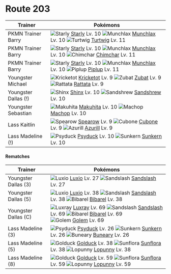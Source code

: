 # Route 203

Trainer                    | Pokémons
---                        | ---
PKMN Trainer Barry         | ![][396]  [Starly] Lv. 10  ![][446]  [Munchlax] Lv. 10  ![][387]  [Turtwig] Lv. 11
PKMN Trainer Barry         | ![][396]  [Starly] Lv. 10  ![][446]  [Munchlax] Lv. 10  ![][390]  [Chimchar] Lv. 11
PKMN Trainer Barry         | ![][396]  [Starly] Lv. 10  ![][446]  [Munchlax] Lv. 10  ![][393]  [Piplup] Lv. 11
Youngster Michael          | ![][401]  [Kricketot] Lv. 9  ![][041]  [Zubat] Lv. 9  ![][019]  [Rattata] Lv. 9
Youngster Dallas (!)       | ![][403]  [Shinx] Lv. 10  ![][027]  [Sandshrew] Lv. 10
Youngster Sebastian        | ![][296]  [Makuhita] Lv. 10  ![][066]  [Machop] Lv. 10
Lass Kaitlin               | ![][021]  [Spearow] Lv. 9  ![][104]  [Cubone] Lv. 9  ![][298]  [Azurill] Lv. 9
Lass Madeline (!)          | ![][054]  [Psyduck] Lv. 10  ![][191]  [Sunkern] Lv. 10

#### Rematches

Trainer                    | Pokémons
---                        | ---
Youngster Dallas (3)       | ![][404]  [Luxio] Lv. 27  ![][028]  [Sandslash] Lv. 27
Youngster Dallas (5)       | ![][404]  [Luxio] Lv. 38  ![][028]  [Sandslash] Lv. 38  ![][400]  [Bibarel] Lv. 38
Youngster Dallas (C)       | ![][405]  [Luxray] Lv. 69  ![][028]  [Sandslash] Lv. 69  ![][400]  [Bibarel] Lv. 69 <br> ![][076]  [Golem] Lv. 69
Lass Madeline (3)          | ![][054]  [Psyduck] Lv. 26  ![][191]  [Sunkern] Lv. 26  ![][427]  [Buneary] Lv. 26
Lass Madeline (5)          | ![][055]  [Golduck] Lv. 38  ![][192]  [Sunflora] Lv. 38  ![][428]  [Lopunny] Lv. 38
Lass Madeline (8)          | ![][055]  [Golduck] Lv. 59  ![][192]  [Sunflora] Lv. 59  ![][428]  [Lopunny] Lv. 59
[019]: https://raw.githubusercontent.com/PokeAPI/sprites/master/sprites/pokemon/19.png "Rattata"
[021]: https://raw.githubusercontent.com/PokeAPI/sprites/master/sprites/pokemon/21.png "Spearow"
[027]: https://raw.githubusercontent.com/PokeAPI/sprites/master/sprites/pokemon/27.png "Sandshrew"
[028]: https://raw.githubusercontent.com/PokeAPI/sprites/master/sprites/pokemon/28.png "Sandslash"
[041]: https://raw.githubusercontent.com/PokeAPI/sprites/master/sprites/pokemon/41.png "Zubat"
[054]: https://raw.githubusercontent.com/PokeAPI/sprites/master/sprites/pokemon/54.png "Psyduck"
[055]: https://raw.githubusercontent.com/PokeAPI/sprites/master/sprites/pokemon/55.png "Golduck"
[066]: https://raw.githubusercontent.com/PokeAPI/sprites/master/sprites/pokemon/66.png "Machop"
[076]: https://raw.githubusercontent.com/PokeAPI/sprites/master/sprites/pokemon/76.png "Golem"
[104]: https://raw.githubusercontent.com/PokeAPI/sprites/master/sprites/pokemon/104.png "Cubone"
[191]: https://raw.githubusercontent.com/PokeAPI/sprites/master/sprites/pokemon/191.png "Sunkern"
[192]: https://raw.githubusercontent.com/PokeAPI/sprites/master/sprites/pokemon/192.png "Sunflora"
[296]: https://raw.githubusercontent.com/PokeAPI/sprites/master/sprites/pokemon/296.png "Makuhita"
[298]: https://raw.githubusercontent.com/PokeAPI/sprites/master/sprites/pokemon/298.png "Azurill"
[387]: https://raw.githubusercontent.com/PokeAPI/sprites/master/sprites/pokemon/387.png "Turtwig"
[390]: https://raw.githubusercontent.com/PokeAPI/sprites/master/sprites/pokemon/390.png "Chimchar"
[393]: https://raw.githubusercontent.com/PokeAPI/sprites/master/sprites/pokemon/393.png "Piplup"
[396]: https://raw.githubusercontent.com/PokeAPI/sprites/master/sprites/pokemon/396.png "Starly"
[400]: https://raw.githubusercontent.com/PokeAPI/sprites/master/sprites/pokemon/400.png "Bibarel"
[401]: https://raw.githubusercontent.com/PokeAPI/sprites/master/sprites/pokemon/401.png "Kricketot"
[403]: https://raw.githubusercontent.com/PokeAPI/sprites/master/sprites/pokemon/403.png "Shinx"
[404]: https://raw.githubusercontent.com/PokeAPI/sprites/master/sprites/pokemon/404.png "Luxio"
[405]: https://raw.githubusercontent.com/PokeAPI/sprites/master/sprites/pokemon/405.png "Luxray"
[427]: https://raw.githubusercontent.com/PokeAPI/sprites/master/sprites/pokemon/427.png "Buneary"
[428]: https://raw.githubusercontent.com/PokeAPI/sprites/master/sprites/pokemon/428.png "Lopunny"
[446]: https://raw.githubusercontent.com/PokeAPI/sprites/master/sprites/pokemon/446.png "Munchlax"
[Rattata]: /pokemon_changes/019.md
[Spearow]: /pokemon_changes/021.md
[Sandshrew]: /pokemon_changes/027.md
[Sandslash]: /pokemon_changes/028.md
[Zubat]: /pokemon_changes/041.md
[Psyduck]: /pokemon_changes/054.md
[Golduck]: /pokemon_changes/055.md
[Machop]: /pokemon_changes/066.md
[Golem]: /pokemon_changes/076.md
[Cubone]: /pokemon_changes/104.md
[Sunkern]: /pokemon_changes/191.md
[Sunflora]: /pokemon_changes/192.md
[Makuhita]: /pokemon_changes/296.md
[Azurill]: /pokemon_changes/298.md
[Turtwig]: /pokemon_changes/387.md
[Chimchar]: /pokemon_changes/390.md
[Piplup]: /pokemon_changes/393.md
[Starly]: /pokemon_changes/396.md
[Bibarel]: /pokemon_changes/400.md
[Kricketot]: /pokemon_changes/401.md
[Shinx]: /pokemon_changes/403.md
[Luxio]: /pokemon_changes/404.md
[Luxray]: /pokemon_changes/405.md
[Buneary]: /pokemon_changes/427.md
[Lopunny]: /pokemon_changes/428.md
[Munchlax]: /pokemon_changes/446.md

